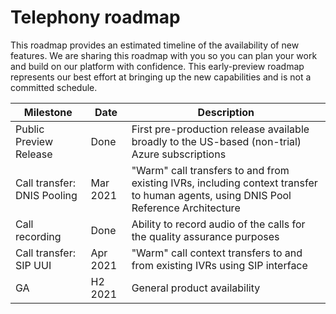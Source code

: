 # Telephony roadmap

This roadmap provides an estimated timeline of the availability of new features. We are sharing this roadmap with you so you can plan your work and build on our platform with confidence. This early-preview roadmap represents our best effort at bringing up the new capabilities and is not a committed schedule.


| Milestone                    | Date        | Description |
| -----------------------      | ----------- | ----------- |
| Public Preview Release       | Done    | First pre-production release available broadly to the US-based (non-trial) Azure subscriptions |
| Call transfer: DNIS Pooling  | Mar 2021    | "Warm" call transfers to and from existing IVRs, including context transfer to human agents, using DNIS Pool Reference Architecture |
| Call recording               | Done    | Ability to record audio of the calls for the quality assurance purposes |
| Call transfer: SIP UUI       | Apr 2021    | "Warm" call context transfers to and from existing IVRs using SIP interface |
| GA                           | H2 2021     | General product availability |
